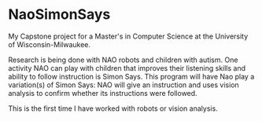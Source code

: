 # NaoSimonSays
My Capstone project for a Master's in Computer Science at the University of Wisconsin-Milwaukee. 

Research is being done with NAO robots and children with autism. One activity NAO can play with children that improves their 
listening skills and ability to follow instruction is Simon Says. This program will have Nao play a variation(s) of Simon Says: NAO will give an
instruction and uses vision analysis to confirm whether its instructions were followed.

This is the first time I have worked with robots or vision analysis. 

